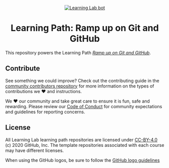 <p align="center"><a href="https://lab.github.com/"><img alt="Learning Lab bot" src="https://user-images.githubusercontent.com/16547949/62085817-83232580-b22a-11e9-8693-7c54205b04e5.png"></a></p>

<h1 align="center">Learning Path: Ramp up on Git and GitHub</h1>

This repository powers the Learning Path [_Ramp up on Git and GitHub_](https://lab.github.com/githubtraining/ramp-up-on-git-and-github). 

## Contribute

See something we could improve? Check out the contributing guide in the [community contributors repository](https://github.com/githubtraining/community-contributors/blob/master/CONTRIBUTING.md) for more information on the types of contributions we :heart: and instructions.

We :heart: our community and take great care to ensure it is fun, safe and rewarding. Please review our [Code of Conduct](https://github.com/githubtraining/community-contributors/blob/master/CODE_OF_CONDUCT.md) for community expectations and guidelines for reporting concerns.

## License

All Learning Lab learning path repositories are licensed under [CC-BY-4.0](../LICENSE) (c) 2020 GitHub, Inc. The template repositories associated with each course may have different licenses.

When using the GitHub logos, be sure to follow the [GitHub logo guidelines](https://github.com/logos)
